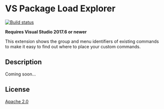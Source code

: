 # VS Package Load Explorer

[![Build status](https://ci.appveyor.com/api/projects/status/k6un4vkn3ud7a16d?svg=true)](https://ci.appveyor.com/project/madskristensen/commandtableinfo)

**Requires Visual Studio 2017.6 or newer**

This extension shows the group and menu identifiers of existing commands to make it easy to find out where to place your custom commands.


## Description 
Coming soon...

## License
[Apache 2.0](LICENSE) 